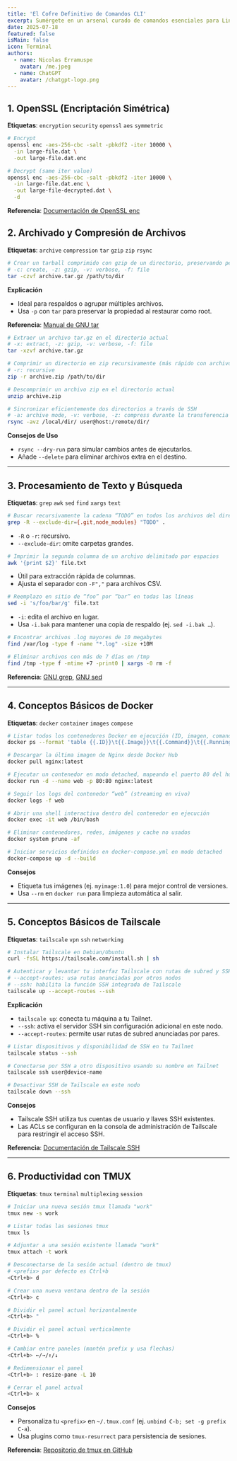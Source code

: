 ```yaml
---
title: 'El Cofre Definitivo de Comandos CLI'
excerpt: Sumérgete en un arsenal curado de comandos esenciales para Linux y MacOS, cada uno documentado, etiquetado y listo para potenciar tu flujo de trabajo, desde la encriptación con OpenSSL hasta la productividad con tmux.
date: 2025-07-18
featured: false
isMain: false
icon: Terminal
authors:
  - name: Nicolas Erramuspe
    avatar: /me.jpeg
  - name: ChatGPT
    avatar: /chatgpt-logo.png
---
```


## 1. OpenSSL (Encriptación Simétrica)

**Etiquetas**: `encryption` `security` `openssl` `aes` `symmetric`

```bash
# Encrypt
openssl enc -aes-256-cbc -salt -pbkdf2 -iter 10000 \
  -in large-file.dat \
  -out large-file.dat.enc

# Decrypt (same iter value)
openssl enc -aes-256-cbc -salt -pbkdf2 -iter 10000 \
  -in large-file.dat.enc \
  -out large-file-decrypted.dat \
  -d
```

**Referencia**: [Documentación de OpenSSL enc](https://www.openssl.org/docs/man1.1.1/man1/openssl-enc.html)

## 2. Archivado y Compresión de Archivos

**Etiquetas**: `archive` `compression` `tar` `gzip` `zip` `rsync`

```bash
# Crear un tarball comprimido con gzip de un directorio, preservando permisos y enlaces simbólicos
# -c: create, -z: gzip, -v: verbose, -f: file
tar -czvf archive.tar.gz /path/to/dir
```

**Explicación**

- Ideal para respaldos o agrupar múltiples archivos.
- Usa `-p` con `tar` para preservar la propiedad al restaurar como root.

**Referencia**: [Manual de GNU tar](https://www.gnu.org/software/tar/manual/)

```bash
# Extraer un archivo tar.gz en el directorio actual
# -x: extract, -z: gzip, -v: verbose, -f: file
tar -xzvf archive.tar.gz
```

```bash
# Comprimir un directorio en zip recursivamente (más rápido con archivos pequeños)
# -r: recursive
zip -r archive.zip /path/to/dir
```

```bash
# Descomprimir un archivo zip en el directorio actual
unzip archive.zip
```

```bash
# Sincronizar eficientemente dos directorios a través de SSH
# -a: archive mode, -v: verbose, -z: compress durante la transferencia
rsync -avz /local/dir/ user@host:/remote/dir/
```

**Consejos de Uso**

- `rsync --dry-run` para simular cambios antes de ejecutarlos.
- Añade `--delete` para eliminar archivos extra en el destino.

---

## 3. Procesamiento de Texto y Búsqueda

**Etiquetas**: `grep` `awk` `sed` `find` `xargs` `text`

```bash
# Buscar recursivamente la cadena “TODO” en todos los archivos del directorio actual, ignorando archivos binarios
grep -R --exclude-dir={.git,node_modules} "TODO" .
```

- `-R` o `-r`: recursivo.
- `--exclude-dir`: omite carpetas grandes.

```bash
# Imprimir la segunda columna de un archivo delimitado por espacios
awk '{print $2}' file.txt
```

- Útil para extracción rápida de columnas.
- Ajusta el separador con `-F","` para archivos CSV.

```bash
# Reemplazo en sitio de “foo” por “bar” en todas las líneas
sed -i 's/foo/bar/g' file.txt
```

- `-i`: edita el archivo en lugar.
- Usa `-i.bak` para mantener una copia de respaldo (ej. `sed -i.bak …`).

```bash
# Encontrar archivos .log mayores de 10 megabytes
find /var/log -type f -name "*.log" -size +10M
```

```bash
# Eliminar archivos con más de 7 días en /tmp
find /tmp -type f -mtime +7 -print0 | xargs -0 rm -f
```

**Referencia**: [GNU grep](https://www.gnu.org/software/grep/manual/), [GNU sed](https://www.gnu.org/software/sed/manual/)

---

## 4. Conceptos Básicos de Docker

**Etiquetas**: `docker` `container` `images` `compose`

```bash
# Listar todos los contenedores Docker en ejecución (ID, imagen, comando, tiempo activo)
docker ps --format 'table {{.ID}}\t{{.Image}}\t{{.Command}}\t{{.RunningFor}}'
```

```bash
# Descargar la última imagen de Nginx desde Docker Hub
docker pull nginx:latest
```

```bash
# Ejecutar un contenedor en modo detached, mapeando el puerto 80 del host al 80 del contenedor
docker run -d --name web -p 80:80 nginx:latest
```

```bash
# Seguir los logs del contenedor “web” (streaming en vivo)
docker logs -f web
```

```bash
# Abrir una shell interactiva dentro del contenedor en ejecución
docker exec -it web /bin/bash
```

```bash
# Eliminar contenedores, redes, imágenes y cache no usados
docker system prune -af
```

```bash
# Iniciar servicios definidos en docker-compose.yml en modo detached
docker-compose up -d --build
```

**Consejos**

- Etiqueta tus imágenes (ej. `myimage:1.0`) para mejor control de versiones.
- Usa `--rm` en `docker run` para limpieza automática al salir.

---

## 5. Conceptos Básicos de Tailscale

**Etiquetas**: `tailscale` `vpn` `ssh` `networking`

```bash
# Instalar Tailscale en Debian/Ubuntu
curl -fsSL https://tailscale.com/install.sh | sh

# Autenticar y levantar tu interfaz Tailscale con rutas de subred y SSH activados
# --accept-routes: usa rutas anunciadas por otros nodos
# --ssh: habilita la función SSH integrada de Tailscale
tailscale up --accept-routes --ssh
```

**Explicación**

- `tailscale up`: conecta tu máquina a tu Tailnet.
- `--ssh`: activa el servidor SSH sin configuración adicional en este nodo.
- `--accept-routes`: permite usar rutas de subred anunciadas por pares.

```bash
# Listar dispositivos y disponibilidad de SSH en tu Tailnet
tailscale status --ssh
```

```bash
# Conectarse por SSH a otro dispositivo usando su nombre en Tailnet
tailscale ssh user@device-name
```

```bash
# Desactivar SSH de Tailscale en este nodo
tailscale down --ssh
```

**Consejos**

- Tailscale SSH utiliza tus cuentas de usuario y llaves SSH existentes.
- Las ACLs se configuran en la consola de administración de Tailscale para restringir el acceso SSH.

**Referencia**: [Documentación de Tailscale SSH](https://tailscale.com/kb/ssh)

---

## 6. Productividad con TMUX

**Etiquetas**: `tmux` `terminal` `multiplexing` `session`

```bash
# Iniciar una nueva sesión tmux llamada "work"
tmux new -s work
```

```bash
# Listar todas las sesiones tmux
tmux ls
```

```bash
# Adjuntar a una sesión existente llamada "work"
tmux attach -t work
```

```bash
# Desconectarse de la sesión actual (dentro de tmux)
# <prefix> por defecto es Ctrl+b
<Ctrl+b> d
```

```bash
# Crear una nueva ventana dentro de la sesión
<Ctrl+b> c
```

```bash
# Dividir el panel actual horizontalmente
<Ctrl+b> "
```

```bash
# Dividir el panel actual verticalmente
<Ctrl+b> %
```

```bash
# Cambiar entre paneles (mantén prefix y usa flechas)
<Ctrl+b> ←/→/↑/↓
```

```bash
# Redimensionar el panel
<Ctrl+b> : resize-pane -L 10
```

```bash
# Cerrar el panel actual
<Ctrl+b> x
```

**Consejos**

- Personaliza tu `<prefix>` en `~/.tmux.conf` (ej. `unbind C-b; set -g prefix C-a`).
- Usa plugins como `tmux-resurrect` para persistencia de sesiones.

**Referencia**: [Repositorio de tmux en GitHub](https://github.com/tmux/tmux)
